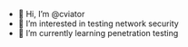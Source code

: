 - 👋 Hi, I’m @cviator
- 👀 I’m interested in testing network security
- 🌱 I’m currently learning penetration testing

<!---
cviator/cviator is a ✨ special ✨ repository because its `README.md` (this file) appears on your GitHub profile.
You can click the Preview link to take a look at your changes.
--->
